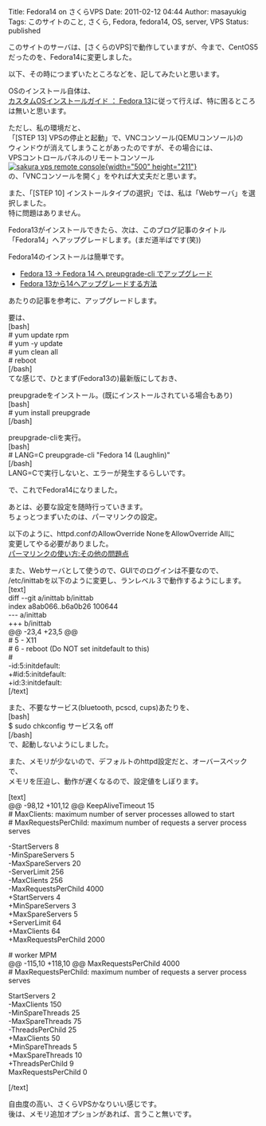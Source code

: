 Title: Fedora14 on さくらVPS
Date: 2011-02-12 04:44
Author: masayukig
Tags: このサイトのこと, さくら, Fedora, fedora14, OS, server, VPS
Status: published

このサイトのサーバは、[さくらのVPS]で動作していますが、今まで、CentOS5だったのを、Fedora14に変更しました。



以下、その時につまずいたところなどを、記してみたいと思います。

OSのインストール自体は、  
[カスタムOSインストールガイド ： Fedora
13](http://support.sakura.ad.jp/support/vps/menu_oscustom_fedora.shtml)に従って行えば、特に困るところは無いと思います。

ただし、私の環境だと、  
「\[STEP 13\] VPSの停止と起動」で、VNCコンソール(QEMUコンソール)の  
ウィンドウが消えてしまうことがあったのですが、その場合には、  
VPSコントロールパネルのリモートコンソール  
[![sakura vps remote
console](http://farm6.static.flickr.com/5092/5436912432_e26d889434.jpg){width="500"
height="211"}](http://www.flickr.com/photos/masayun/5436912432/ "sakura vps remote console by masayukig, on Flickr")  
の、「VNCコンソールを開く」をやれば大丈夫だと思います。

また、「\[STEP 10\]
インストールタイプの選択」では、私は「Webサーバ」を選択しました。  
特に問題はありません。

Fedora13がインストールできたら、次は、このブログ記事のタイトル  
「Fedora14」へアップグレードします。(まだ道半ばです(笑))

Fedora14のインストールは簡単です。

-   [Fedora 13 → Fedora 14 へ preupgrade-cli
    でアップグレード](http://blog.tnmt.info/2010/11/06/upgrade-fedora-13-to-14-using-preupgrade/)
-   [Fedora
    13から14へアップグレードする方法](http://journal.mycom.co.jp/articles/2010/11/09/upgrading-fedora-from-13-to-14/index.html)

あたりの記事を参考に、アップグレードします。

要は、  
\[bash\]  
\# yum update rpm  
\# yum -y update  
\# yum clean all  
\# reboot  
\[/bash\]  
てな感じで、ひとまず(Fedora13の)最新版にしておき、

preupgradeをインストール。(既にインストールされている場合もあり)  
\[bash\]  
\# yum install preupgrade  
\[/bash\]

preupgrade-cliを実行。  
\[bash\]  
\# LANG=C preupgrade-cli "Fedora 14 (Laughlin)"  
\[/bash\]  
LANG=Cで実行しないと、エラーが発生するらしいです。

で、これでFedora14になりました。

あとは、必要な設定を随時行っていきます。  
ちょっとつまずいたのは、パーマリンクの設定。

以下のように、httpd.confのAllowOverride NoneをAllowOverride Allに  
変更してやる必要がありました。  
[パーマリンクの使い方:その他の問題点](http://wpdocs.sourceforge.jp/%E3%83%91%E3%83%BC%E3%83%9E%E3%83%AA%E3%83%B3%E3%82%AF%E3%81%AE%E4%BD%BF%E3%81%84%E6%96%B9#.E3.81.9D.E3.81.AE.E4.BB.96.E3.81.AE.E5.95.8F.E9.A1.8C.E7.82.B9)

また、Webサーバとして使うので、GUIでのログインは不要なので、  
/etc/inittabを以下のように変更し、ランレベル３で動作するようにします。  
\[text\]  
diff --git a/inittab b/inittab  
index a8ab066..b6a0b26 100644  
--- a/inittab  
+++ b/inittab  
@@ -23,4 +23,5 @@  
\# 5 - X11  
\# 6 - reboot (Do NOT set initdefault to this)  
\#  
-id:5:initdefault:  
+\#id:5:initdefault:  
+id:3:initdefault:  
\[/text\]

また、不要なサービス(bluetooth, pcscd, cups)あたりを、  
\[bash\]  
\$ sudo chkconfig サービス名 off  
\[/bash\]  
で、起動しないようにしました。

また、メモリが少ないので、デフォルトのhttpd設定だと、オーバースペックで、  
メモリを圧迫し、動作が遅くなるので、設定値をしぼります。

\[text\]  
@@ -98,12 +101,12 @@ KeepAliveTimeout 15  
\# MaxClients: maximum number of server processes allowed to start  
\# MaxRequestsPerChild: maximum number of requests a server process
serves

-StartServers 8  
-MinSpareServers 5  
-MaxSpareServers 20  
-ServerLimit 256  
-MaxClients 256  
-MaxRequestsPerChild 4000  
+StartServers 4  
+MinSpareServers 3  
+MaxSpareServers 5  
+ServerLimit 64  
+MaxClients 64  
+MaxRequestsPerChild 2000

\# worker MPM  
@@ -115,10 +118,10 @@ MaxRequestsPerChild 4000  
\# MaxRequestsPerChild: maximum number of requests a server process
serves

StartServers 2  
-MaxClients 150  
-MinSpareThreads 25  
-MaxSpareThreads 75  
-ThreadsPerChild 25  
+MaxClients 50  
+MinSpareThreads 5  
+MaxSpareThreads 10  
+ThreadsPerChild 9  
MaxRequestsPerChild 0

\[/text\]

自由度の高い、さくらVPSかなりいい感じです。  
後は、メモリ追加オプションがあれば、言うこと無いです。  

